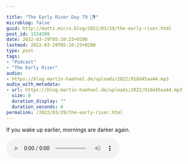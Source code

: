 ```yaml
---

title: "The Early Riser Day 79 🌅🎙"
microblog: false
guid: http://matti.micro.blog/2022/03/29/the-early-riser.html
post_id: 1534399
date: 2022-03-29T05:10:23+0200
lastmod: 2022-03-29T05:10:23+0200
type: post
tags:
- "Podcast"
- "The Early Riser"
audio:
- https://blog.martin-haehnel.de/uploads/2022/918d45aa44.mp3
audio_with_metadata:
- url: https://blog.martin-haehnel.de/uploads/2022/918d45aa44.mp3
  size: 0
  duration_display: ""
  duration_seconds: 0
permalink: /2022/03/29/the-early-riser.html
---
```

If you wake up earlier, mornings are darker again.

<audio controls="controls" src="https://blog.martin-haehnel.de/uploads/2022/918d45aa44.mp3" preload="metadata" />
